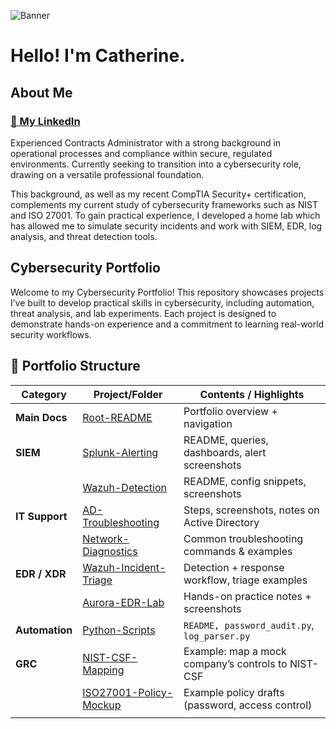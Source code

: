 ![Banner](images/flower-banner-3.png)

# Hello! I'm Catherine.

## About Me

### [💼 My LinkedIn](https://www.linkedin.com/in/03271111/)

<p> Experienced Contracts Administrator with a strong background in operational processes and compliance within secure, regulated environments. Currently seeking to transition into a cybersecurity role, drawing on a versatile professional foundation. </p>

<p> This background, as well as my recent CompTIA Security+ certification, complements my current study of cybersecurity frameworks such as NIST and ISO 27001. To gain practical experience, I developed a home lab which has allowed me to simulate security incidents and work with SIEM, EDR, log analysis, and threat detection tools. </p>

## Cybersecurity Portfolio

<p>Welcome to my Cybersecurity Portfolio! This repository showcases projects I’ve built to develop practical skills in cybersecurity, including automation, threat analysis, and lab experiments. Each project is designed to demonstrate hands-on experience and a commitment to learning real-world security workflows.</p>

## 📂 Portfolio Structure

| Category       | Project/Folder                                                    | Contents / Highlights                              |
| -------------- | ----------------------------------------------------------------- | -------------------------------------------------- |
| **Main Docs**  | [Root-README](Root-README/README.md)                              | Portfolio overview + navigation                    |
| **SIEM**       | [Splunk-Alerting](./SIEM/Splunk-Alerting)                         | README, queries, dashboards, alert screenshots     |
|                | [Wazuh-Detection](./SIEM/Wazuh-Detection)                         | README, config snippets, screenshots               |
| **IT Support** | [AD-Troubleshooting](./IT-Support/AD-Troubleshooting)             | Steps, screenshots, notes on Active Directory      |
|                | [Network-Diagnostics](./IT-Support/Network-Diagnostics)           | Common troubleshooting commands & examples         |
| **EDR / XDR**  | [Wazuh-Incident-Triage](./EDR-XDR/Wazuh-Incident-Triage)          | Detection + response workflow, triage examples     |
|                | [Aurora-EDR-Lab](./EDR-XDR/Aurora-EDR-Lab)                        | Hands-on practice notes + screenshots              |
| **Automation** | [Python-Scripts](./Python-Automation)                             | `README, password_audit.py`, `log_parser.py`       |
| **GRC**        | [NIST-CSF-Mapping](./GRC-Frameworks/NIST-CSF-Mapping)             | Example: map a mock company’s controls to NIST-CSF |
|                | [ISO27001-Policy-Mockup](./GRC-Frameworks/ISO27001-Policy-Mockup) | Example policy drafts (password, access control)   |
|                |
